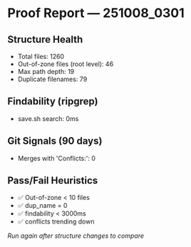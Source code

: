 # Proof Report — 251008_0301

## Structure Health
- Total files: 1260
- Out-of-zone files (root level): 46
- Max path depth: 19
- Duplicate filenames: 79

## Findability (ripgrep)
- save.sh search: 0ms

## Git Signals (90 days)
- Merges with 'Conflicts:': 0

## Pass/Fail Heuristics
- ✅ Out-of-zone < 10 files
- ✅ dup_name = 0
- ✅ findability < 3000ms
- ✅ conflicts trending down

_Run again after structure changes to compare_
